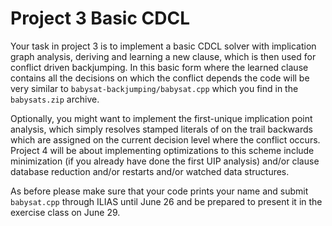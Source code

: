 # Project 3 Basic CDCL

Your task in project 3 is to implement a basic CDCL solver with implication graph analysis, deriving and learning a new clause, which is then used for conflict driven backjumping.   In this basic form where the learned clause contains all the decisions on which the conflict depends the code will be very similar to `babysat-backjumping/babysat.cpp` which you find in the `babysats.zip` archive.

Optionally, you might want to implement the first-unique implication point analysis, which simply resolves stamped literals of on the trail backwards which are assigned on the current decision level where the conflict occurs.  Project 4 will be about implementing optimizations to this scheme include minimization (if you already have done the first UIP analysis) and/or clause database reduction and/or restarts and/or watched data structures.

As before please make sure that your code prints your name and submit `babysat.cpp` through ILIAS until June 26 and be prepared to present it in the exercise class on June 29.

